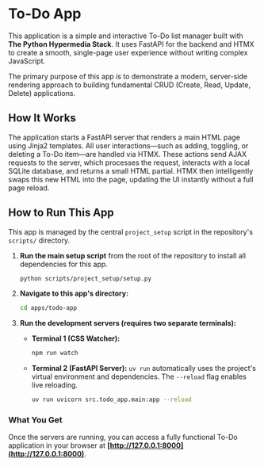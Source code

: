 # To-Do App

This application is a simple and interactive To-Do list manager built with **The Python Hypermedia Stack**. It uses FastAPI for the backend and HTMX to create a smooth, single-page user experience without writing complex JavaScript.

The primary purpose of this app is to demonstrate a modern, server-side rendering approach to building fundamental CRUD (Create, Read, Update, Delete) applications.

## How It Works

The application starts a FastAPI server that renders a main HTML page using Jinja2 templates. All user interactions—such as adding, toggling, or deleting a To-Do item—are handled via HTMX. These actions send AJAX requests to the server, which processes the request, interacts with a local SQLite database, and returns a small HTML partial. HTMX then intelligently swaps this new HTML into the page, updating the UI instantly without a full page reload.

## How to Run This App

This app is managed by the central `project_setup` script in the repository's `scripts/` directory.

1. **Run the main setup script** from the root of the repository to install all dependencies for this app.

   ```bash
   python scripts/project_setup/setup.py
   ```

2. **Navigate to this app's directory:**

   ```bash
   cd apps/todo-app
   ```

3. **Run the development servers (requires two separate terminals):**

   - **Terminal 1 (CSS Watcher):**

     ```bash
     npm run watch
     ```

   - **Terminal 2 (FastAPI Server):**
     `uv run` automatically uses the project's virtual environment and dependencies. The `--reload` flag enables live reloading.

     ```bash
     uv run uvicorn src.todo_app.main:app --reload
     ```

### What You Get

Once the servers are running, you can access a fully functional To-Do application in your browser at **[http://127.0.0.1:8000](http://127.0.0.1:8000)**.
